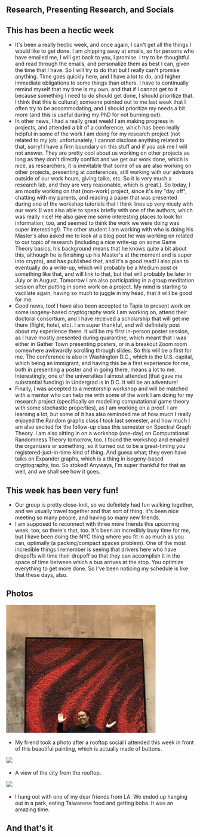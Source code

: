 ## Research, Presenting Research, and Socials

## This has been a hectic week
- It's been a really hectic week, and once again, I can't get all the things I would like to get done. I am chipping away at emails, so for persons
who have emailed me, I will get back to you, I promise. I try to be thoughtful and read through the emails, and personalize them as best I can, given
the time that I have. So I will try to do that but I really can't promise anything. Time goes quickly here, and I have a lot to do, and higher 
immediate obligations to some things than others.
I have to continually remind myself that my time is my own, and that if I cannot get to it
because something I need to do should get done, I should prioritize that. I think that this is cultural; someone pointed out to me last week
that I often try to be accommodating, and I should prioritize my needs a bit more (and this is useful during my PhD for not burning out).
- In other news, I had a really great week! I am making progress in projects, and attended a bit of a conference, which 
has been really helpful in some of the work I am doing for my research project (not related to my job; unfortunately, I cannot disclose anything related
to that, sorry! I have a firm boundary on this stuff and if you ask me I will not answer. They are 
pretty cool about us working on other projects as long as they don't directly conflict and we get our work done, which is nice, as researchers,
it is inevitable that some of us are also working on other projects, presenting at conferences, still working with our advisors outside of our work hours,  giving talks, etc. So it is very much a research
lab, and they are very reasonable, which is great.). So today, I am mostly working on that (non-work) project, since it's my "day off", chatting with my parents, and reading a paper that was
presented during one of the workshop tutorials that I think lines up very nicely with our work (I was also able to speak briefly with one of the authors,
which was really nice! He also gave me some interesting places to look for information, too, and seemed to think the work we were doing
was super interesting!). The other student I am working with who is doing his Master's also
asked me to look at a blog post he was working on related to our topic of research (including a nice write-up on some 
Game Theory basics; his background means that he knows quite a bit about this, although he 
is finishing up his Master's at the moment and is super into crypto), and has published that, and it's a good read!
I also plan to eventually do a write-up, which will probably be a Medium post or something like that, and will link to that, but that will probably be
later in July or in August.
Tomorrow I am also participating in a group meditation session after putting in some work on a
project. My mind is starting to vacillate again, having so much to juggle in my head, that it will be good for me.
- Good news, too! I have also been accepted to Tapia to present work on some isogeny-based cryptography work I am working on, attend their doctoral 
consortium, and I have received a scholarship that will get me there (flight, hotel, etc). I am super thankful, and will definitely post about my 
experience there. It will be my first in-person poster session, as I have mostly presented during quarantine, which meant that I was either in 
Gather Town presenting posters, or in a breakout Zoom room somewhere awkwardly scrolling through slides. So this will be a first for me.
The conference is also in Washington D.C., which is the U.S. capital, which being an immigrant, and having this be a first experience for me,
both in presenting a poster and in going there, means a lot to me. Interestingly, one of the universities I almost attended (that gave me 
substantial funding) in Undergrad is in D.C. It will be an adventure!
- Finally, I was accepted to a mentorship workshop and will be matched with a mentor who can help me with some of the work I am doing for my
research project (specifically on modelling computational game theory with some stochastic properties), as I am working on a proof. I am learning
a lot, but some of it has also reminded me of how much I really enjoyed the Random graphs class I took last semester, and how much I am also excited
for the follow-up class this semester on Spectral Graph Theory. I am also sitting in on a workshop (one-day) on Computational Randomness Theory tomorrow, too.
I found the workshop and emailed the organizers or something, so it turned out to be a great-timing you registered-just-in-time kind of thing. 
And guess what; they even have talks on Expander graphs, which is a thing in isogeny-based cryptography, too. So stoked!
Anyways, I'm super thankful for that as well, and we shall see how it goes. 

## This week has been very fun!
- Our group is pretty close-knit, so we definitely had fun walking together, and we usually travel together and that sort of thing. It's been nice
meeting so many people, and having so many new friends.
- I am supposed to reconnect with three more friends this upcoming week, too, so there's that, too. It's been an incredibly busy time for me, but
I have been doing the NYC thing where you fit in as much as you can, optimally (a packing/compact spaces problem). One of the most incredible things
I remember is seeing that drivers here who have dropoffs will time their dropoff so that they can accomplish it in the space of time between which a
bus arrives at the stop. You optimize everything to get more done. So I've been noticing my schedule is like that these days, also.

## Photos
<img src="/images/weekfourrooftopnyc22/rooftop1.png" width="400">

- My friend took a photo after a rooftop social I attended this week in front of this beautiful painting, which is actually made of buttons.

<img src="/images/weekfourrooftopnyc22/rooftop2.png" width="400">

- A view of the city from the rooftop.

<img src="/images/weekfourrooftopnyc22/rooftop4.png" width="400">

- I hung out with one of my dear friends from LA. We ended up hanging out in a park, eating Taiwanese food and getting boba. It was an amazing time.

## And that's it
